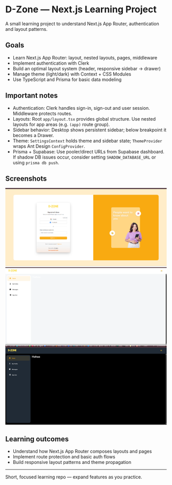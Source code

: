 # D-Zone — Next.js Learning Project

A small learning project to understand Next.js App Router, authentication and layout patterns.

## Goals

- Learn Next.js App Router: layout, nested layouts, pages, middleware
- Implement authentication with Clerk
- Build an optimal layout system (header, responsive sidebar → drawer)
- Manage theme (light/dark) with Context + CSS Modules
- Use TypeScript and Prisma for basic data modeling

## Important notes

- Authentication: Clerk handles sign-in, sign-out and user session. Middleware protects routes.
- Layouts: Root `app/layout.tsx` provides global structure. Use nested layouts for app areas (e.g. `(app)` route group).
- Sidebar behavior: Desktop shows persistent sidebar; below breakpoint it becomes a Drawer.
- Theme: `SettingsContext` holds theme and sidebar state; `ThemeProvider` wraps Ant Design `ConfigProvider`.
- Prisma + Supabase: Use pooler/direct URLs from Supabase dashboard. If shadow DB issues occur, consider setting `SHADOW_DATABASE_URL` or using `prisma db push`.

## Screenshots

![Screenshot 1](https://github.com/darrenak403/d-zone-web/blob/main/screenshots/Sign-in.png)
![Screenshot 2](https://github.com/darrenak403/d-zone-web/blob/main/screenshots/Lightmode.png)
![Screenshot 3](https://github.com/darrenak403/d-zone-web/blob/main/screenshots/Darkmode.png)

## Learning outcomes

- Understand how Next.js App Router composes layouts and pages
- Implement route protection and basic auth flows
- Build responsive layout patterns and theme propagation

---

Short, focused learning repo — expand features as you practice.

